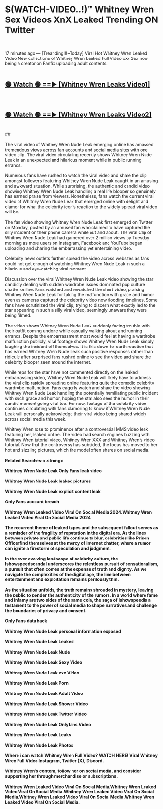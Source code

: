 # $(WATCH-VIDEO..!)™ Whitney Wren Sex Videos XnX Leaked Trending ON Twitter<br>
<br>

17 minutes ago — [Treanding!!!~Today] Viral Hot Whitney Wren Leaked Video New collections of Whitney Wren Leaked Full Video xxx Sex now being a creator on Fanfix uploading adult contents.
<br>
 <br>

##  <a href="https://best2vid.blogspot.com?title=Whitney_Wren">🟢 Watch 🟢 ==► [Whitney Wren Leaks Video1]</a><br>
  <br>

##  <a href="https://best2vid.blogspot.com?title=Whitney_Wren">🟢 Watch 🟢 ==► [Whitney Wren Leaks Video2]</a><br>
  <br>
  ##
  <br>
  <br>
The viral video of Whitney Wren Nude Leak emerging online has amassed tremendous views across fan accounts and social media sites with one video clip. The viral video circulating recently shows Whitney Wren Nude Leak in an unexpected and hilarious moment while in public running errands.
<br><br>
Numerous fans have rushed to watch the viral video and share the clip amongst followers featuring Whitney Wren Nude Leak caught in an amusing and awkward situation. While surprising, the authentic and candid video showing Whitney Wren Nude Leak handling a real life blooper so genuinely has earned praise from viewers. Nonetheless, fans watch the current viral video of Whitney Wren Nude Leak that emerged online with delight and clamor for what the celebrity icon’s reaction to the widely spread viral video will be.
<br><br>
The fan video showing Whitney Wren Nude Leak first emerged on Twitter on Monday, posted by an amused fan who claimed to have captured the silly incident on their phone camera while out and about. The viral Clip of Whitney Wren Nude Leak had garnered over 2 million views by Tuesday morning as more users on Instagram, Facebook and YouTube began uploading and sharing the embarrassing yet entertaining video.
<br><br>
Celebrity news outlets further spread the video across websites as fans could not get enough of watching Whitney Wren Nude Leak in such a hilarious and eye-catching viral moment.
<br><br>
Discussion over the viral Whitney Wren Nude Leak video showing the star candidly dealing with sudden wardrobe issues dominated pop culture chatter online. Fans watched and rewatched the short video, praising Whitney Wren Nude Leak for taking the malfunction with grace and humor even as cameras captured the celebrity video now flooding timelines. Some fans have scrutinized the viral clip, trying to discern what exactly led to the star appearing in such a silly viral video, seemingly unaware they were being filmed.
<br><br>
The video shows Whitney Wren Nude Leak suddenly facing trouble with their outfit coming undone while casually walking about and running errands. Despite the embarrassment most would feel at having a wardrobe malfunction publicly, viral footage shows Whitney Wren Nude Leak simply laughing the incident off themselves. It is this down-to-earth reaction that has earned Whitney Wren Nude Leak such positive responses rather than ridicule after surprised fans rushed online to see the video and share the celebrity blooper seen around the internet.
<br><br>
While reps for the star have not commented directly on the leaked embarrassing video, Whitney Wren Nude Leak will likely have to address the viral clip rapidly spreading online featuring quite the comedic celebrity wardrobe malfunction. Fans eagerly watch and share the video showing Whitney Wren Nude Leak handling the potentially humiliating public incident with such grace and humor, hoping the star also sees the humor in their candid moment going viral too. For now, footage of the celebrity video continues circulating with fans clamoring to know if Whitney Wren Nude Leak will personally acknowledge their viral video being shared widely across social media this week.
<br><br>
Whitney Wren rose to prominence after a controversial MMS video leak featuring her, leaked online. The video had search engines buzzing with Whitney Wren tutorial video, Whitney Wren XXX and Whitney Wren’s video tutorial. Now that the controversy has subsided, the focus has moved to her hot and sizzling pictures, which the model often shares on social media.
<br><br>
<strong>Related Searches:<.strong>
<br><br>
Whitney Wren Nude Leak Only Fans leak video
<br><br>
Whitney Wren Nude Leak leaked pictures
<br><br>
Whitney Wren Nude Leak explicit content leak
<br><br>
Only Fans account breach
<br><br>
Whitney Wren Leaked Video Viral On Social Media 2024.Whitney Wren Leaked Video Viral On Social Media 2024.
<br><br>
The recurrent theme of leaked tapes and the subsequent fallout serves as a reminder of the fragility of reputation in the digital era. As the lines between private and public life continue to blur, celebrities like Prison Officerfind themselves at the mercy of internet chatter, where a rumor can ignite a firestorm of speculation and judgment.
<br><br>
In the ever evolving landscape of celebrity culture, the Ishowspeedscandal underscores the relentless pursuit of sensationalism, a pursuit that often comes at the expense of truth and dignity. As we navigate the complexities of the digital age, the line between entertainment and exploitation remains perilously thin.
<br><br>
As the situation unfolds, the truth remains shrouded in mystery, leaving the public to ponder the authenticity of the rumors. In a world where fame and infamy are two sides of the same coin, the saga of Ishowspeedis a testament to the power of social media to shape narratives and challenge the boundaries of privacy and consent.
<br><br>
Only Fans data hack
<br><br>
Whitney Wren Nude Leak personal information exposed
<br><br>
Whitney Wren Nude Leak Leaked
<br><br>
Whitney Wren Nude Leak Nude
<br><br>
Whitney Wren Nude Leak Sexy Video
<br><br>
Whitney Wren Nude Leak xxx Video
<br><br>
Whitney Wren Nude Leak Porn
<br><br>
Whitney Wren Nude Leak Adult Video
<br><br>
Whitney Wren Nude Leak Shower Video
<br><br>
Whitney Wren Nude Leak Twitter Video
<br><br>
Whitney Wren Nude Leak Onlyfans Video
<br><br>
Whitney Wren Nude Leak Leaks
<br><br>
Whitney Wren Nude Leak Photos
<br><br>
Where i can watch Whitney Wren Full Video? WATCH HERE! Viral Whitney Wren Full Video Instagram, Twitter (X), Discord.
<br><br>
Whitney Wren's content, follow her on social media, and consider supporting her through merchandise or subscriptions.
<br><br>
Whitney Wren Leaked Video Viral On Social Media.Whitney Wren Leaked Video Viral On Social Media.Whitney Wren Leaked Video Viral On Social Media.Whitney Wren Leaked Video Viral On Social Media.Whitney Wren Leaked Video Viral On Social Media.